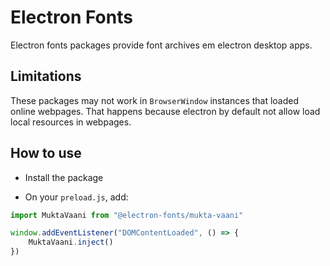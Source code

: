 # Electron Fonts

Electron fonts packages provide font archives em electron desktop apps.

## Limitations

These packages may not work in `BrowserWindow` instances that loaded online webpages. That happens because electron by default not allow load local resources in webpages.

## How to use

* Install the package

* On your `preload.js`, add:

```ts
import MuktaVaani from "@electron-fonts/mukta-vaani"

window.addEventListener("DOMContentLoaded", () => {
    MuktaVaani.inject()
})
```